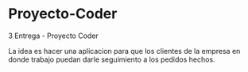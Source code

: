 # Proyecto-Coder
3 Entrega - Proyecto Coder

La idea es hacer una aplicacion para que los clientes de la empresa en donde trabajo puedan darle seguimiento a los pedidos hechos.

